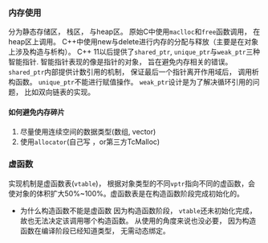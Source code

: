 ### 内存使用
分为静态存储区， 栈区， 与heap区。
原始C中使用`maclloc`和`free`函数调用， 在heap区上调用。
C++中使用new与delete进行内存的分配与释放（主要是在对象上涉及构造与析构）。
C++ 11以后提供了`shared_ptr`, `unique_ptr`与`weak_ptr`三种智能指针. 智能指针表现的像是指针的对象， 旨在避免内存相关的错误。
`shared_ptr`内部提供计数引用的机制， 保证最后一个指针离开作用域后， 调用析构函数。
`unique_ptr`不能进行赋值操作。
`weak_ptr`设计是为了解决循环引用的问题， 比如双向链表的实现。
#### 如何避免内存碎片
1. 尽量使用连续空间的数据类型(数组, vector)
2. 使用`allocator`(自己写 ，or第三方TcMalloc)
### 虚函数
实现机制是虚函数表(`vtable`)， 根据对象类型的不同`vptr`指向不同的虚函数，会使对象的体积扩大50%~100%。虚函数表是在构造函数阶段完成初始化的。
- 为什么构造函数不能是虚函数
因为构造函数阶段， `vtable`还未初始化完成， 故也无法决定该调用哪个构造函数。
从使用的角度来说也没必要， 因为构造函数在编译阶段已经知道类型， 无需动态绑定。